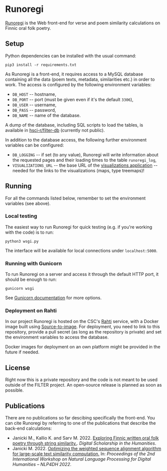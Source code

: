 # Runoregi

[Runoregi](https://runoregi.rahtiapp.fi) is the Web front-end for verse
and poem similarity calculations on Finnic oral folk poetry.

## Setup

Python dependencies can be installed with the usual command:
```
pip3 install -r requirements.txt
```

As Runoregi is a front-end, it requires access to a MySQL database
containing all the data (poem texts, metadata, similarities etc.) in
order to work. The access is configured by the following environment
variables:
* `DB_HOST` -- hostname,
* `DB_PORT` -- port (must be given even if it's the default `3306`),
* `DB_USER` -- username,
* `DB_PASS` -- password,
* `DB_NAME` -- name of the database.

A dump of the database, including SQL scripts to load the tables, is
available in
[hsci-r/filter-db](https://github.com/hsci-r/filter-db) (currently
not public).

In addition to the database access, the following further environment
variables can be configured:
* `DB_LOGGING` -- if set (to any value), Runoregi will write information about the requested pages and their loading times to the table `runoregi_log`,
* `VISUALIZATIONS_URL` -- the base URL of the [visualizations application](https://filter-visualizations.rahtiapp.fi) -- needed for the links to the visualizations (maps, type treemaps)!

## Running

For all the commands listed below, remember to set the environment
variables (see above).

### Local testing

The easiest way to run Runoregi for quick testing (e.g. if you're working
with the code) is to run:
```
python3 wsgi.py
```

The interface will be available for local connections under `localhost:5000`.

### Running with Gunicorn

To run Runoregi on a server and access it through the default HTTP port,
it should be enough to run:
```
gunicorn wsgi
```

See [Gunicorn documentation](https://docs.gunicorn.org/en/stable/run.html)
for more options.

### Deployment on Rahti

In our project Runoregi is hosted on the CSC's [Rahti](https://rahti.csc.fi/)
service, with a Docker image built using
[Source-to-image](https://docs.openshift.com/container-platform/3.11/architecture/core_concepts/builds_and_image_streams.html#source-build).
For deployment, you need to link to this repository, provide a pull secret
(as long as the repository is private) and set the environment variables
to access the database.

Docker images for deployment on an own platform might be provided
in the future if needed.

## License

Right now this is a private repository and the code is not meant to be
used outside of the FILTER project. An open-source release is planned
as soon as possible.

## Publications

There are no publications so far descibing specifically the front-end.
You can cite Runoregi by referring to one of the publications that
describe the back-end calculations:

* Janicki M., Kallio K. and Sarv M. 2022. [Exploring Finnic written oral folk poetry through string similarity.](https://academic.oup.com/dsh/advance-article/doi/10.1093/llc/fqac034/6643198?login=true). *Digital Scholarship in the Humanities*.
* Janicki M. 2022. [Optimizing the weighted sequence alignment algorithm for large-scale text similarity computation.](https://aclanthology.org/2022.nlp4dh-1.13/) In: *Proceedings of the 2nd International Workshop on Natural Language Processing for Digital Humanities – NLP4DH 2022*.

